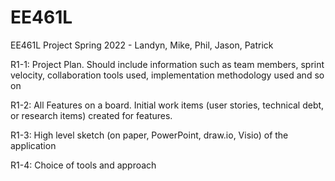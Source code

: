 # EE461L
EE461L Project Spring 2022 - Landyn, Mike, Phil, Jason, Patrick

R1-1: Project Plan. Should include information such as team members, 
sprint velocity, collaboration tools used, implementation methodology 
used and so on 

R1-2: All Features on a board. Initial work items (user stories, technical 
debt, or research items) created for features.  

R1-3: High level sketch (on paper, PowerPoint, draw.io, Visio) of the 
application 

R1-4: Choice of tools and approach 

